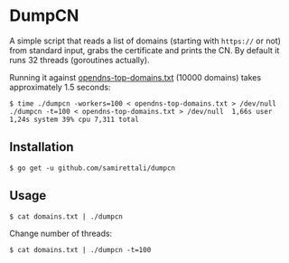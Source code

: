 # DumpCN

A simple script that reads a list of domains (starting with `https://` or
not) from standard input, grabs the certificate and prints the CN. By default it
runs 32 threads (goroutines actually).


Running it against
[opendns-top-domains.txt](https://raw.githubusercontent.com/opendns/public-domain-lists/master/opendns-top-domains.txt)
(10000 domains) takes approximately 1.5 seconds:
```
$ time ./dumpcn -workers=100 < opendns-top-domains.txt > /dev/null
./dumpcn -t=100 < opendns-top-domains.txt > /dev/null  1,66s user 1,24s system 39% cpu 7,311 total
```

## Installation

```
$ go get -u github.com/samirettali/dumpcn
```

## Usage

```
$ cat domains.txt | ./dumpcn
```

Change number of threads:
```
$ cat domains.txt | ./dumpcn -t=100
```
